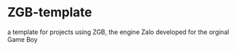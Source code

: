 # ZGB-template
a template for projects using ZGB, the engine Zalo developed for the orginal Game Boy
